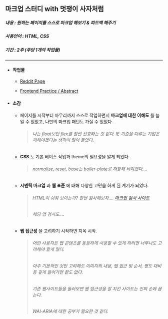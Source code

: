 ## 마크업 스터디 with 멋쟁이 사자처럼

##### 내용 : 원하는 페이지를 스스로 마크업 해보기 & 피드백 해주기

##### 사용언어 : HTML, CSS

##### 기간 : 2주 (주당 1개의 작업물)

---

- #### 작업물
  - [Reddit Page](https://ssw6750.github.io/likeLion-studu01/)

  - [Frontend Practice / Abstract](https://ssw6750.github.io/likeLion-studu01/index2)

- #### 소감
  - 페이지를 시작부터 마무리까지 스스로 작업하면서 __마크업에 대한 이해도__ 를 높일 수 있었고, 나만의 마크업 패턴도 가질 수 있었다.

    > ###### 나는 float보단 flex를 훨씬 선호하는 것 같다. IE 기준을 다루는 기업은 피해야겠다는 생각이 많이 들었다.

  - __CSS__ 도 기본 베이스 작업과 theme의 필요성을 알게 되었다.

    > ###### normalize, reset, base는 boiler-plate로 저장해 놔야겠다….

  - __시멘틱 마크업__ 과 __웹 표준__ 에 대해 다양한 고민을 하게 된 계기가 되었다.

    > ###### HTML이 쉬워 보이는가? 한번 검사해보자…. [마크업 검사 사이트](https://validator.kldp.org/)
    > ###### 헤딩 맵 검사도….

  - __웹 접근성__ 을 고려하기 시작하면 지옥 시작.
    > ###### 어떤 사용자든 웹 콘텐츠를 동등하게 사용할 수 있게 하려면 너무나도 고려해야 할게 많다.
    > ###### 아주 기본적인 것만 고려해도 이미지의 내용, 탭 접근 및 순서, 명도 대비 등 깊게 들어가면 끝도 없다.
    > ###### 기존 웹사이트들을 둘러보면 웹 접근성을 잘 지킨 사이트는 진짜 손에 꼽는다.
    > ###### WAI-ARIA에 대한 공부가 필요한 것 같다.
